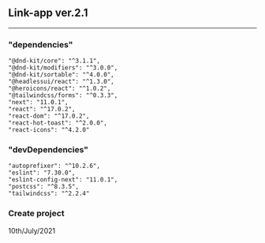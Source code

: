 ## Link-app ver.2.1

---

### "dependencies"
    "@dnd-kit/core": "^3.1.1",
    "@dnd-kit/modifiers": "^3.0.0",
    "@dnd-kit/sortable": "^4.0.0",
    "@headlessui/react": "^1.3.0",
    "@heroicons/react": "^1.0.2",
    "@tailwindcss/forms": "^0.3.3",
    "next": "11.0.1",
    "react": "^17.0.2",
    "react-dom": "^17.0.2",
    "react-hot-toast": "^2.0.0",
    "react-icons": "^4.2.0"
  
  ### "devDependencies"
    "autoprefixer": "^10.2.6",
    "eslint": "7.30.0",
    "eslint-config-next": "11.0.1",
    "postcss": "^8.3.5",
    "tailwindcss": "^2.2.4"
 
### Create project
10th/July/2021
